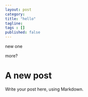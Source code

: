 ```yaml
---
layout: post 
category: 
title: "hello"
tagline: 
tags : [] 
published: false
---
```

new one


more?


# A new post #

Write your post here, using Markdown.

